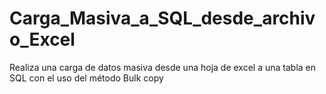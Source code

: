 # Carga_Masiva_a_SQL_desde_archivo_Excel
Realiza una carga de datos masiva desde una hoja de excel a una tabla en SQL con el uso del método Bulk copy 
